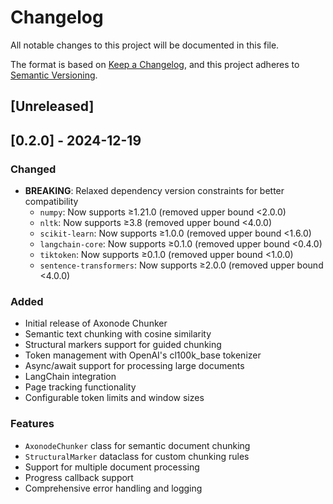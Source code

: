# Changelog

All notable changes to this project will be documented in this file.

The format is based on [Keep a Changelog](https://keepachangelog.com/en/1.0.0/),
and this project adheres to [Semantic Versioning](https://semver.org/spec/v2.0.0.html).

## [Unreleased]

## [0.2.0] - 2024-12-19

### Changed
- **BREAKING**: Relaxed dependency version constraints for better compatibility
  - `numpy`: Now supports ≥1.21.0 (removed upper bound <2.0.0)
  - `nltk`: Now supports ≥3.8 (removed upper bound <4.0.0)
  - `scikit-learn`: Now supports ≥1.0.0 (removed upper bound <1.6.0)
  - `langchain-core`: Now supports ≥0.1.0 (removed upper bound <0.4.0)
  - `tiktoken`: Now supports ≥0.1.0 (removed upper bound <1.0.0)
  - `sentence-transformers`: Now supports ≥2.0.0 (removed upper bound <4.0.0)

### Added
- Initial release of Axonode Chunker
- Semantic text chunking with cosine similarity
- Structural markers support for guided chunking
- Token management with OpenAI's cl100k_base tokenizer
- Async/await support for processing large documents
- LangChain integration
- Page tracking functionality
- Configurable token limits and window sizes

### Features
- `AxonodeChunker` class for semantic document chunking
- `StructuralMarker` dataclass for custom chunking rules
- Support for multiple document processing
- Progress callback support
- Comprehensive error handling and logging 